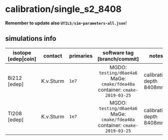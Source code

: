 # calibration/single_s2_8408
**Remember to update also `UTILS/sim-parameters-all.json`**!

## simulations info

| isotope \[edep\|coin\] | contact     | primaries   | software tag \[branch/commit\]           | notes   |
| ---------------------- | ----------- | ----------- | :--------------------------------------: | ------- |
| Bi212 \[edep\]         | K.v.Sturm   | `1e7`       | MGDO: `testing/d6ae4a6` MaGe: `cmake/fdea40a` container: `cmake-2019-03-25` | calibration depth 8408mm |
| Tl208 \[edep\]         | K.v.Sturm   | `1e7`       | MGDO: `testing/d6ae4a6` MaGe: `cmake/fdea40a` container: `cmake-2019-03-25` | calibration depth 8408mm |
